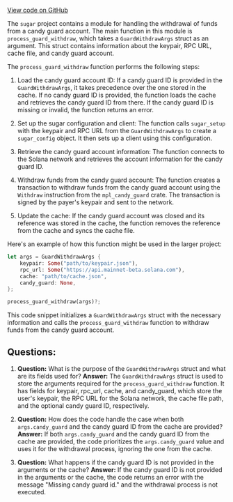 [View code on GitHub](https://github.com/metaplex-foundation/sugar/src/guard/withdraw.rs)

The `sugar` project contains a module for handling the withdrawal of funds from a candy guard account. The main function in this module is `process_guard_withdraw`, which takes a `GuardWithdrawArgs` struct as an argument. This struct contains information about the keypair, RPC URL, cache file, and candy guard account.

The `process_guard_withdraw` function performs the following steps:

1. Load the candy guard account ID: If a candy guard ID is provided in the `GuardWithdrawArgs`, it takes precedence over the one stored in the cache. If no candy guard ID is provided, the function loads the cache and retrieves the candy guard ID from there. If the candy guard ID is missing or invalid, the function returns an error.

2. Set up the sugar configuration and client: The function calls `sugar_setup` with the keypair and RPC URL from the `GuardWithdrawArgs` to create a `sugar_config` object. It then sets up a client using this configuration.

3. Retrieve the candy guard account information: The function connects to the Solana network and retrieves the account information for the candy guard ID.

4. Withdraw funds from the candy guard account: The function creates a transaction to withdraw funds from the candy guard account using the `Withdraw` instruction from the `mpl_candy_guard` crate. The transaction is signed by the payer's keypair and sent to the network.

5. Update the cache: If the candy guard account was closed and its reference was stored in the cache, the function removes the reference from the cache and syncs the cache file.

Here's an example of how this function might be used in the larger project:

```rust
let args = GuardWithdrawArgs {
    keypair: Some("path/to/keypair.json"),
    rpc_url: Some("https://api.mainnet-beta.solana.com"),
    cache: "path/to/cache.json",
    candy_guard: None,
};

process_guard_withdraw(args)?;
```

This code snippet initializes a `GuardWithdrawArgs` struct with the necessary information and calls the `process_guard_withdraw` function to withdraw funds from the candy guard account.
## Questions: 
 1. **Question:** What is the purpose of the `GuardWithdrawArgs` struct and what are its fields used for?
   **Answer:** The `GuardWithdrawArgs` struct is used to store the arguments required for the `process_guard_withdraw` function. It has fields for keypair, rpc_url, cache, and candy_guard, which store the user's keypair, the RPC URL for the Solana network, the cache file path, and the optional candy guard ID, respectively.

2. **Question:** How does the code handle the case when both `args.candy_guard` and the candy guard ID from the cache are provided?
   **Answer:** If both `args.candy_guard` and the candy guard ID from the cache are provided, the code prioritizes the `args.candy_guard` value and uses it for the withdrawal process, ignoring the one from the cache.

3. **Question:** What happens if the candy guard ID is not provided in the arguments or the cache?
   **Answer:** If the candy guard ID is not provided in the arguments or the cache, the code returns an error with the message "Missing candy guard id." and the withdrawal process is not executed.